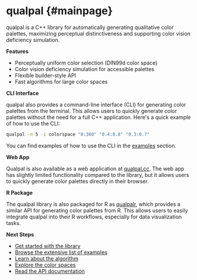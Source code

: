 # qualpal {#mainpage}

qualpal is a C++ library for automatically generating qualitative color palettes,
maximizing perceptual distinctiveness and supporting color vision deficiency simulation.

**Features**

- Perceptually uniform color selection (DIN99d color space)
- Color vision deficiency simulation for accessible palettes
- Flexible builder-style API
- Fast algorithms for large color spaces

**CLI Interface**

qualpal also provides a command-line interface (CLI) for
generating color palettes from the terminal. This allows users
to quickly generate color palettes without the need for a full
C++ application. Here's a quick example of how to use the CLI:

```bash
qualpal -n 5 -i colorspace "0:360" "0.4:0.8" "0.3:0.7"
```

You can find examples of how to use the CLI
in the [examples](#examples-cli) section.

**Web App**

Qualpal is also available as a web application at
[qualpal.cc](https://qualpal.cc). The web app has slightly
limited functionality compared to the library, but it allows
users to quickly generate color palettes directly in their browser.

**R Package**

The qualpal library is also packaged for R as
[qualpalr](https://cran.r-project.org/package=qualpalr),
which provides a similar API for generating color palettes
from R. This allows users to easily integrate qualpal into their R workflows,
especially for data visualization tasks.

**Next Steps**

- [Get started with the library](#getting-started)
- [Browse the extensive list of examples](#examples)
- [Learn about the algorithm](#algorithm)
- [Explore the color spaces](#colors)
- [Read the API documentation](https://jolars.github.io/qualpal/namespaces.html)
